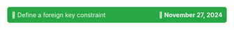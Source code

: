 <details>
<summary style="display: flex; justify-content: space-between; align-items: center; background-color: #28a745; color: white; padding: 10px; border-radius: 5px; cursor:pointer;">
  <span>🚀 Define a foreign key constraint</span>
  <span style="margin-left: auto; font-weight: bold;">📅 November 27, 2024</span>
</summary>

```php
$table->foreignId('organization_id');
```
- This creates an organization_id column in the table.
- The column is an unsigned big integer (BIGINT UNSIGNED) by default, which is the same type used for primary keys when using $table->id()


```php
 ->constrained();
```
- This automatically sets up a foreign key constraint for the organization_id column.
- By default, it assumes the foreign key references the id column on the organizations table (based on the column name organization_id)
```php
$table->foreignId('organization_id')->constrained();

//OR

$table->unsignedBigInteger('organization_id');
$table->foreign('organization_id')->references('id')->on('organizations');
```

# Customizing foreign key setup behavior
If the foreign key references a column other than id or a table with a different name, you can explicitly specify it:
- Field in the Current Table (organization_id)
- Referenced Table (companies)
- Referenced Field (company_id)
```php
$table->foreignId('organization_id')->constrained('companies', 'company_id');

// OR

$table->unsignedBigInteger('organization_id');
$table->foreign('organization_id')
      ->references('company_id')
      ->on('companies');

```

# Foreign key Cascading Options
- cascade: Automatically delete or update dependent rows.
- restrict: Prevent deletion or updates if there are dependent rows.
- set null: Set the foreign key column to NULL if the parent is deleted.
```php
$table->foreignId('organization_id')
      ->constrained()
      ->onDelete('cascade')
      ->onUpdate('cascade');

```

</details>
